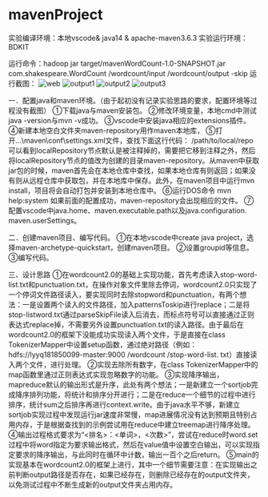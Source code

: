 # mavenProject

实验编译环境：本地vscode& java14 & apache-maven3.6.3 
实验运行环境：BDKIT

运行命令：hadoop jar target/mavenWordCount-1.0-SNAPSHOT.jar com.shakespeare.WordCount /wordcount/input /wordcount/output -skip
运行截图：
![web](https://github.com/threethousanddrops/mavenProject/blob/main/images/web.png)
![output1](https://github.com/threethousanddrops/mavenProject/blob/main/images/output1.png)
![output2](https://github.com/threethousanddrops/mavenProject/blob/main/images/output2.png)
![output3](https://github.com/threethousanddrops/mavenProject/blob/main/images/output3.png)


一．配置java和maven环境。（由于起初没有记录实验思路的要求，配置环境等过程没有截图）
 ①下载java与maven安装包。
 ②修改环境变量，本地cmd中测试java -version与mvn -v成功。
 ③vscode中安装java相应的extensions插件。
 ④新建本地空白文件夹maven-repository用作maven本地库，
 ⑤打开...\maven\conf\settings.xml文件，查找下面这行代码：
  <localRepository>/path/to/local/repo</localRepository>
 可以看到localRepository节点默认是被注释掉的，需要把它移到注释之外，然后将localRepository节点的值改为创建的目录maven-repository。从maven中获取jar包的时候，maven首先会在本地仓库中查找，如果本地仓库有则返回；如果没有则从远程仓库中获取包，并在本地库中保存。此外，在maven项目中运行mvn install，项目将会自动打包并安装到本地仓库中。
 ⑥运行DOS命令
  mvn help:system
 如果前面的配置成功，maven-repository会出现相应的文件。
 ⑦配置vscode中java.home、maven.executable.path以及java.configuration. maven.userSettings。
 
二．创建maven项目、编写代码。
  ①在本地vscode中create java project，选择maven-archetype-quickstart，创建maven项目。
  ②设置groupid等信息。
  ③编写代码。

三、设计思路
  ①在wordcount2.0的基础上实现功能，首先考虑读入stop-word-list.txt和punctuation.txt，在操作对象文件里除去停词，wordcount2.0只实现了一个停词文件路径读入，要实现同时去除stopword和punctuation，有两个想法：一是设置两个读入的文件路径，加入patternsToskip进行replace；二是将stop-listword.txt通过parseSkipFile读入后消去，而标点符号可以直接通过正则表达式replace掉，不需要另外设置punctuation.txt的读入路径。由于最后在wordcount2.0的框架下没能成功实现读入两个文件，于是直接在class TokenizerMapper中设置setup函数，通过绝对路径（例如：hdfs://lyyq181850099-master:9000 /wordcount /stop-word-list. txt）直接读入两个文件，进行处理。
  ②实现去除所有数字，在class TokenizerMapper中的map函数里通过正则表达式实现忽略数字的功能。
  ③实现降序输出，mapreduce默认的输出形式是升序，此处有两个想法；一是新建立一个sortjob完成降序排列功能，将统计和排序分开进行；二是在reduce一个细节的过程中进行排序，统计sum之后排序再进行context.write。由于java水平不够，新建立sortjob实现过程中发现运行jar速度非常慢，map进展情况没有达到预期且特别占用内存，于是根据查找到的示例尝试用在reduce中建立treemap进行降序处理。
  ④输出过程格式要求为“<排名>：<单词>，<次数>”，尝试在reduce时word.set过程中将word指定为要求输出格式，然后在value值中设置空白输出，可以实现指定要求的降序输出，与此同时在循环中计数，输出一百个之后return。
  ⑤main的实现基本在wordcount2.0的框架上进行，其中一个细节需要注意：在实现输出之前判断output路径是否存在，如果已经存在，则删除已经存在的output文件夹，以免测试过程中不断生成新的output文件夹占用内存。

